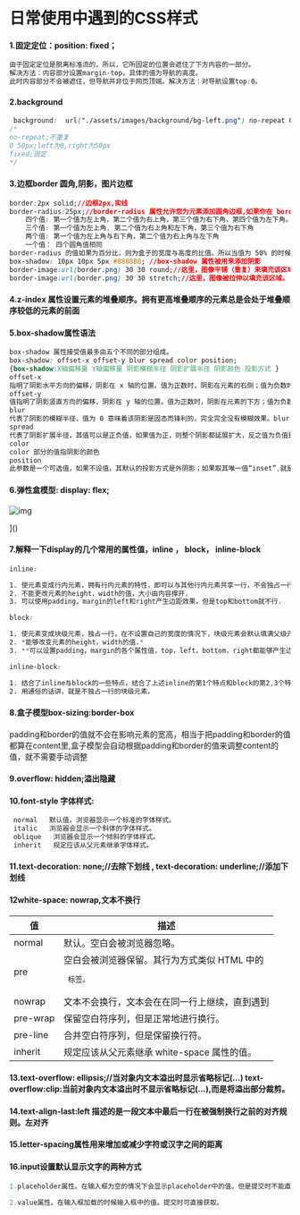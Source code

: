 # 日常使用中遇到的CSS样式



#### 1.固定定位：position: fixed；

```css
由于固定定位是脱离标准流的，所以，它所固定的位置会遮住了下方内容的一部分。
解决方法：内容部分设置margin-top，具体的值为导航的高度。
此时内容部分不会被遮住，但导航并非位于网页顶端。解决方法：对导航设置top:0。
```



#### 2.background

```css
 background:  url("./assets/images/background/bg-left.png") no-repeat 0 50px fixed;
/*
no-repeat;不重复
0 50px;left为0,right为50px
fixed;固定
*/

```

#### 3.边框border 圆角,阴影，图片边框

```css
border:2px solid;//边框2px,实线
border-radius:25px;//border-radius 属性允许您为元素添加圆角边框,如果你在 border-radius 属性中只指定一个值，那么将生成 4 个 圆角。但是，如果你要在四个角上一一指定，可以使用以下规则：
	四个值: 第一个值为左上角，第二个值为右上角，第三个值为右下角，第四个值为左下角。
	三个值: 第一个值为左上角, 第二个值为右上角和左下角，第三个值为右下角
	两个值: 第一个值为左上角与右下角，第二个值为右上角与左下角
	一个值： 四个圆角值相同
border-radius 的值如果为百分比，则为盒子的宽度与高度的比值。所以当值为 50% 的时候正好是直径为盒子长度的圆。
box-shadow: 10px 10px 5px #888888; //box-shadow 属性被用来添加阴影
border-image:url(border.png) 30 30 round;//这里，图像平铺（重复）来填充该区域。
border-image:url(border.png) 30 30 stretch;//这里，图像被拉伸以填充该区域。

```

#### 4.z-index 属性设置元素的堆叠顺序。拥有更高堆叠顺序的元素总是会处于堆叠顺序较低的元素的前面

#### 5.box-shadow属性语法

```css
box-shadow 属性接受值最多由五个不同的部分组成。
box-shadow: offset-x offset-y blur spread color position;
{box-shadow:X轴偏移量 Y轴偏移量 阴影模糊半径 阴影扩展半径 阴影颜色 投影方式 }
offset-x
指明了阴影水平方向的偏移，阴影在 x 轴的位置。值为正数时，阴影在元素的右侧；值为负数时，阴影在元素的左侧。
offset-y
值指明了阴影竖直方向的偏移，阴影在 y 轴的位置。值为正数时，阴影在元素的下方；值为负数时，阴影在元素的上方。
blur
代表了阴影的模糊半径，值为 0 意味着该阴影是固态而锋利的，完全完全没有模糊效果。blur 值越大，阴影则更不锋利而更朦胧 / 模糊。负值是不合法的，会被修正成 0。
spread
代表了阴影扩展半径，其值可以是正负值，如果值为正，则整个阴影都延展扩大，反之值为负值是，则缩小。前提是存在阴影模糊半径。
color
color 部分的值指阴影的颜色
position
此参数是一个可选值，如果不设值，其默认的投影方式是外阴影；如果取其唯一值“inset”,就是将外阴影变成内阴影

```

#### 6.弹性盒模型: display: flex;

![img](https://img2018.cnblogs.com/blog/1287814/201902/1287814-20190227105554256-71254015.png)

]()

#### 7.解释一下display的几个常用的属性值，inline ， block， inline-block

```css
inline:

1. 使元素变成行内元素，拥有行内元素的特性，即可以与其他行内元素共享一行，不会独占一行. 
2. 不能更改元素的height，width的值，大小由内容撑开. 
3. 可以使用padding，margin的left和right产生边距效果，但是top和bottom就不行.

block:

1. 使元素变成块级元素，独占一行，在不设置自己的宽度的情况下，块级元素会默认填满父级元素的宽度. 
2. *能够改变元素的height，width的值.* 
3. **可以设置padding，margin的各个属性值，top，left，bottom，right都能够产生边距效果.**

inline-block:

1. 结合了inline与block的一些特点，结合了上述inline的第1个特点和block的第2,3个特点.
2. 用通俗的话讲，就是不独占一行的块级元素。
```



#### 8.盒子模型box-sizing:border-box

padding和border的值就不会在影响元素的宽高，相当于把padding和border的值都算在content里,盒子模型会自动根据padding和border的值来调整content的值，就不需要手动调整

#### 9.overflow: hidden;溢出隐藏

#### 10.font-style 字体样式:

```css
 normal   默认值。浏览器显示一个标准的字体样式。   
 italic   浏览器会显示一个斜体的字体样式。   
 oblique   浏览器会显示一个倾斜的字体样式。   
 inherit   规定应该从父元素继承字体样式。   
```

#### 11.text-decoration: none;//去除下划线 , text-decoration: underline;//添加下划线

#### 12white-space: nowrap,文本不换行

| 值       | 描述                                                      |
| -------- | --------------------------------------------------------- |
| normal   | 默认。空白会被浏览器忽略。                                |
| pre      | 空白会被浏览器保留。其行为方式类似 HTML 中的 <pre> 标签。 |
| nowrap   | 文本不会换行，文本会在在同一行上继续，直到遇到 <br/>      |
| pre-wrap | 保留空白符序列，但是正常地进行换行。                      |
| pre-line | 合并空白符序列，但是保留换行符。                          |
| inherit  | 规定应该从父元素继承 white-space 属性的值。               |

#### 13.text-overflow: ellipsis;//当对象内文本溢出时显示省略标记(...) text-overflow:clip:当前对象内文本溢出时不显示省略标记(...),而是将溢出部分裁剪。

#### 14.text-align-last:left 描述的是一段文本中最后一行在被强制换行之前的对齐规则。左对齐

#### 15.letter-spacing属性用来增加或减少字符或汉字之间的距离

#### 16.input设置默认显示文字的两种方式

```js
1.placeholder属性。在输入框为空的情况下会显示placeholder中的值。但是提交时不能直接取其值。

2.value属性。在输入框加载的时候输入框中的值。提交时可直接获取。
```



